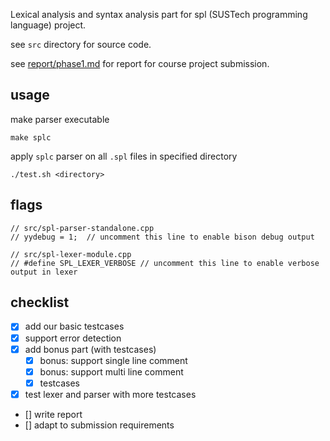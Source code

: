 Lexical analysis and syntax analysis part for spl (SUSTech programming language) project.

see `src` directory for source code.

see [report/phase1.md](report/phase1.md) for report for course project submission.

## usage

make parser executable

```
make splc
```

apply `splc` parser on all `.spl` files in specified directory

```
./test.sh <directory>
```

## flags

```
// src/spl-parser-standalone.cpp
// yydebug = 1;  // uncomment this line to enable bison debug output
```

```
// src/spl-lexer-module.cpp
// #define SPL_LEXER_VERBOSE // uncomment this line to enable verbose output in lexer
```

## checklist

- [x] add our basic testcases 
- [x] support error detection
- [x] add bonus part (with testcases)
  - [x] bonus: support single line comment
  - [x] bonus: support multi line comment
  - [x] testcases
- [x] test lexer and parser with more testcases
- [] write report
- [] adapt to submission requirements
